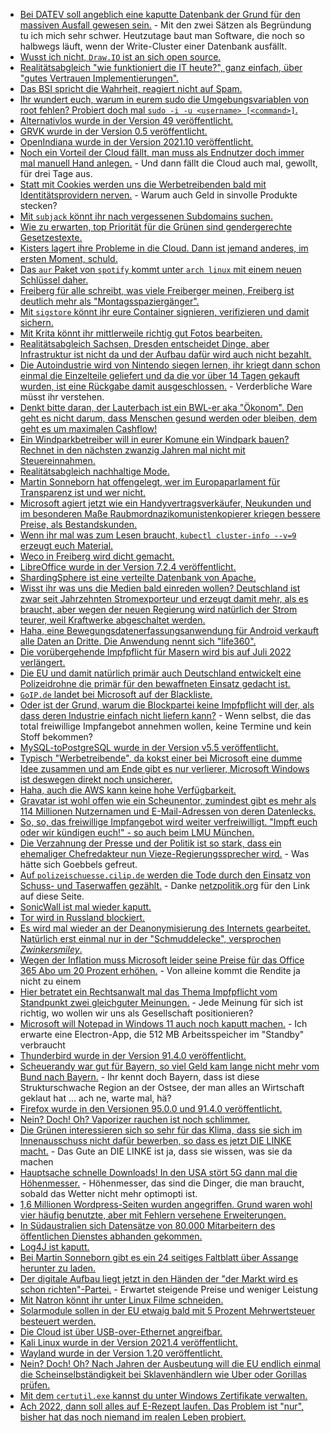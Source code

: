 * [Bei DATEV soll angeblich eine kaputte Datenbank der Grund für den massiven Ausfall gewesen sein.](https://www.borncity.com/blog/2021/12/04/ursache-fr-massive-datev-strung-8-11-2021/) - Mit den zwei Sätzen als Begründung tu ich mich sehr schwer. Heutzutage baut man Software, die noch so halbwegs läuft, wenn der Write-Cluster einer Datenbank ausfällt.
* [Wusst ich nicht, `Draw.IO` ist an sich open source.](https://opensource.com/article/21/12/open-source-mind-mapping-drawio)
* [Realitätsabgleich "wie funktioniert die IT heute?", ganz einfach, über "gutes Vertrauen Implementierungen".](https://utcc.utoronto.ca/~cks/space/blog/tech/StandardsNeedGoodFaith)
* [Das BSI spricht die Wahrheit, reagiert nicht auf Spam.](https://www.borncity.com/blog/2021/12/05/bsi-empfehlung-reagiert-nicht-auf-spam-mails/)
* [Ihr wundert euch, warum in eurem sudo die Umgebungsvariablen von root fehlen? Probiert doch mal `sudo -i -u <username> [<command>]`.](https://www.shellhacks.com/sudo-as-another-user/)
* [Alternativlos wurde in der Version 49 veröffentlicht.](https://blog.fefe.de/?ts=9f53dcc5)
* [GRVK wurde in der Version 0.5 veröffentlicht.](https://www.phoronix.com/scan.php?page=news_item&px=GRVK-0.5-Mantle-On-Vulkan)
* [OpenIndiana wurde in der Version 2021.10 veröffentlicht.](https://www.phoronix.com/scan.php?page=news_item&px=OpenIndiana-2021.10)
* [Noch ein Vorteil der Cloud fällt, man muss als Endnutzer doch immer mal manuell Hand anlegen.](https://www.borncity.com/blog/2021/12/05/umzug-der-magentacloud-daten-bis-5-12-sichern-ab-6-12-fr-3-tage-kein-zugriff/) - Und dann fällt die Cloud auch mal, gewollt, für drei Tage aus.
* [Statt mit Cookies werden uns die Werbetreibenden bald mit Identitätsprovidern nerven.](https://www.kuketz-blog.de/tracking-durch-identitaetsprovider/) - Warum auch Geld in sinvolle Produkte stecken?
* [Mit `subjack` könnt ihr nach vergessenen Subdomains suchen.](https://scheible.it/kali-linux-tool_subjack/)
* [Wie zu erwarten, top Priorität für die Grünen sind gendergerechte Gesetzestexte.](https://blog.fefe.de/?ts=9f53375b)
* [Kisters lagert ihre Probleme in die Cloud. Dann ist jemand anderes, im ersten Moment, schuld.](https://blog.fefe.de/?ts=9f533594)
* [Das `aur` Paket von `spotify` kommt unter `arch linux` mit einem neuen Schlüssel daher.](https://linuxundich.de/gnu-linux/neuer-gpg-key-fuer-spotify-unter-arch/)
* [Freiberg für alle schreibt, was viele Freiberger meinen, Freiberg ist deutlich mehr als "Montagsspaziergänger".](https://freibergfueralle.de/offener-brief)
* [Mit `sigstore` könnt ihr eure Container signieren, verifizieren und damit sichern.](https://opensource.com/article/21/12/sigstore-container-images)
* [Mit Krita könnt ihr mittlerweile richtig gut Fotos bearbeiten.](https://opensource.com/article/21/12/open-source-photo-editing-krita)
* [Realitätsabgleich Sachsen, Dresden entscheidet Dinge, aber Infrastruktur ist nicht da und der Aufbau dafür wird auch nicht bezahlt.](https://blog.fefe.de/?ts=9f509cd7)
* [Die Autoindustrie wird von Nintendo siegen lernen, ihr kriegt dann schon einmal die Einzelteile geliefert und da die vor über 14 Tagen gekauft wurden, ist eine Rückgabe damit ausgeschlossen.](https://blog.fefe.de/?ts=9f50964d) - Verderbliche Ware müsst ihr verstehen.
* [Denkt bitte daran, der Lauterbach ist ein BWL-er aka "Ökonom". Den geht es nicht darum, dass Menschen gesund werden oder bleiben, dem geht es um maximalen Cashflow!](https://blog.fefe.de/?ts=9f509081)
* [Ein Windparkbetreiber will in eurer Komune ein Windpark bauen? Rechnet in den nächsten zwanzig Jahren mal nicht mit Steuereinnahmen.](https://blog.fefe.de/?ts=9f533cda)
* [Realitätsabgleich nachhaltige Mode.](https://netzfrauen.org/2021/12/06/fashion-5/)
* [Martin Sonneborn hat offengelegt, wer im Europaparlament für Transparenz ist und wer nicht.](https://martinsonneborn.de/vonderleyens-geheime-pfizer-sms/)
* [Microsoft agiert jetzt wie ein Handyvertragsverkäufer, Neukunden und im besonderen Maße Raubmordnazikomunistenkopierer kriegen bessere Preise, als Bestandskunden.](https://www.bleepingcomputer.com/news/microsoft/microsoft-offers-50-percent-subscription-discounts-to-office-pirates/)
* [Wenn ihr mal was zum Lesen braucht, `kubectl cluster-info --v=9` erzeugt euch Material.](https://www.shellhacks.com/kubectl-debug-increase-verbosity/)
* [Weco in Freiberg wird dicht gemacht.](https://www.mdr.de/nachrichten/sachsen/chemnitz/freiberg/corona-hersteller-weco-feuerwerk-schliessung-100.html)
* [LibreOffice wurde in der Version 7.2.4 veröffentlicht.](https://www.planet3dnow.de/cms/64108-libreoffice-7-2-4-community/)
* [ShardingSphere ist eine verteilte Datenbank von Apache.](https://opensource.com/article/21/12/apache-shardingsphere)
* [Wisst ihr was uns die Medien bald einreden wollen? Deutschland ist zwar seit Jahrzehnten Stromexporteur und erzeugt damit mehr, als es braucht, aber wegen der neuen Regierung wird natürlich der Strom teurer, weil Kraftwerke abgeschaltet werden.](https://www.sonnenseite.com/de/energie/ewi-analyse-das-bedeutet-der-koalitionsvertrag-fuer-den-stromsektor/)
* [Haha, eine Bewegungsdatenerfassungsanwendung für Android verkauft alle Daten an Dritte. Die Anwendung nennt sich "life360".](https://www.borncity.com/blog/2021/12/07/app-life360-family-suchen-verkaufte-gps-standortdaten-seit-2016/)
* [Die vorübergehende Impfpflicht für Masern wird bis auf Juli 2022 verlängert.](https://impfentscheidung.online/masern-verlaengerung-uebergangsfrist/)
* [Die EU und damit natürlich primär auch Deutschland entwickelt eine Polizeidrohne die primär für den bewaffneten Einsatz gedacht ist.](https://netzpolitik.org/2021/mit-deutscher-beteiligung-eu-militaer-entwickelt-neuartige-polizeidrohne/)
* [`GoIP.de` landet bei Microsoft auf der Blackliste.](https://www.borncity.com/blog/2021/12/07/goip-de-auf-blacklist-gesetzt-kein-mailempfang-mehr-mit-microsoft-konten/)
* [Oder ist der Grund, warum die Blockpartei keine Impfpflicht will der, als dass deren Industrie einfach nicht liefern kann?](https://blog.fefe.de/?ts=9f519acf) - Wenn selbst, die das total freiwillige Impfangebot annehmen wollen, keine Termine und kein Stoff bekommen?
* [MySQL-toPostgreSQL wurde in der Version v5.5 veröffentlicht.](https://www.postgresql.org/about/news/mysql-to-postgresql-v55-has-been-released-2369/)
* [Typisch "Werbetreibende", da kokst einer bei Microsoft eine dumme Idee zusammen und am Ende gibt es nur verlierer, Microsoft Windows ist deswegen direkt noch unsicherer.](https://blog.fefe.de/?ts=9f51b3ca)
* [Haha, auch die AWS kann keine hohe Verfügbarkeit.](https://blog.fefe.de/?ts=9f514e87)
* [Gravatar ist wohl offen wie ein Scheunentor, zumindest gibt es mehr als 114 Millionen Nutzernamen und E-Mail-Adressen von deren Datenlecks.](https://www.borncity.com/blog/2021/12/07/gravatar-ca-114-mio-nutzernamen-und-e-mail-adressen-im-untergrund-verfgbar/)
* [So, so, das freiwillige Impfangebot wird weiter verfreiwilligt. "Impft euch oder wir kündigen euch!" - so auch beim LMU München.](https://blog.fefe.de/?ts=9f4ed501)
* [Die Verzahnung der Presse und der Politik ist so stark, dass ein ehemaliger Chefredakteur nun Vieze-Regierungssprecher wird.](https://blog.fefe.de/?ts=9f511c9d) - Was hätte sich Goebbels gefreut.
* [Auf `polizeischuesse.cilip.de` werden die Tode durch den Einsatz von Schuss- und Taserwaffen gezählt.](https://polizeischuesse.cilip.de/) - Danke [netzpolitik.org](https://netzpolitik.org/2021/datenvisualisierung-website-sammelt-toedliche-polizeischuesse/) für den Link auf diese Seite.
* [SonicWall ist mal wieder kaputt.](https://www.bleepingcomputer.com/news/security/sonicwall-strongly-urges-customers-to-patch-critical-sma-100-bugs/)
* [Tor wird in Russland blockiert.](https://www.bleepingcomputer.com/news/security/tor-s-main-site-blocked-in-russia-as-censorship-widens/)
* [Es wird mal wieder an der Deanonymisierung des Internets gearbeitet. Natürlich erst einmal nur in der "Schmuddelecke", versprochen *Zwinkersmiley*.](https://netzpolitik.org/2021/digitale-dienste-gesetz-eu-koennte-anonyme-uploads-auf-pornoseiten-verbieten/)
* [Wegen der Inflation muss Microsoft leider seine Preise für das Office 365 Abo um 20 Prozent erhöhen.](https://www.borncity.com/blog/2021/12/08/daumenschraube-monats-abo-fr-microsoft-office-365-soll-20-teurer-werden/) - Von alleine kommt die Rendite ja nicht zu einem
* [Hier betratet ein Rechtsanwalt mal das Thema Impfpflicht vom Standpunkt zwei gleichguter Meinungen.](https://verfassungsblog.de/die-enttabuisierung-des-korpers/) - Jede Meinung für sich ist richtig, wo wollen wir uns als Gesellschaft positionieren?
* [Microsoft will Notepad in Windows 11 auch noch kaputt machen.](https://www.bleepingcomputer.com/news/microsoft/microsoft-starts-rolling-out-redesigned-notepad-for-windows-11/) - Ich erwarte eine Electron-App, die 512 MB Arbeitsspeicher im "Standby" verbraucht
* [Thunderbird wurde in der Version 91.4.0 veröffentlicht.](https://www.borncity.com/blog/2021/12/07/thunderbird-91-4-0/)
* [Scheuerandy war gut für Bayern, so viel Geld kam lange nicht mehr vom Bund nach Bayern.](https://netzpolitik.org/2021/funklochamt-andi-scheuers-letzter-skandal/) - Ihr kennt doch Bayern, dass ist diese Strukturschwache Region an der Ostsee, der man alles an Wirtschaft geklaut hat ... ach ne, warte mal, hä?
* [Firefox wurde in den Versionen 95.0.0 und 91.4.0 veröffentlicht.](https://www.borncity.com/blog/2021/12/07/firefox-95-91-4-0esr/)
* [Nein? Doch! Oh? Vaporizer rauchen ist noch schlimmer.](https://blog.fefe.de/?ts=9f4cf7fe)
* [Die Grünen interessieren sich so sehr für das Klima, dass sie sich im Innenausschuss nicht dafür bewerben, so dass es jetzt DIE LINKE macht.](https://blog.fefe.de/?ts=9f4e13e4) - Das Gute an DIE LINKE ist ja, dass sie wissen, was sie da machen
* [Hauptsache schnelle Downloads! In den USA stört 5G dann mal die Höhenmesser.](https://blog.fefe.de/?ts=9f4e0d52) - Höhenmesser, das sind die Dinger, die man braucht, sobald das Wetter nicht mehr optimopti ist.
* [1,6 Millionen Wordpress-Seiten wurden angegriffen. Grund waren wohl vier häufig benutzte, aber mit Fehlern versehene Erweiterungen.](https://www.borncity.com/blog/2021/12/10/schwere-angriffe-auf-16-millionen-wordpress-seiten-9-12-2021/)
* [In Südaustralien sich Datensätze von 80.000 Mitarbeitern des öffentlichen Dienstes abhanden gekommen.](https://www.bleepingcomputer.com/news/security/data-breach-impacts-80-000-south-australian-govt-employees/)
* [Log4J ist kaputt.](https://www.bleepingcomputer.com/news/security/new-zero-day-exploit-for-log4j-java-library-is-an-enterprise-nightmare/)
* [Bei Martin Sonneborn gibt es ein 24 seitiges Faltblatt über Assange herunter zu laden.](https://martinsonneborn.de/assange-broschuere/)
* [Der digitale Aufbau liegt jetzt in den Händen der "der Markt wird es schon richten"-Partei.](https://netzpolitik.org/2021/zustaendigkeiten-fuer-digitales-scholz-wird-kein-digitalkanzler/) - Erwartet steigende Preise und weniger Leistung
* [Mit Natron könnt ihr unter Linux Filme schneiden.](https://opensource.com/article/21/12/film-compositing-linux-natron)
* [Solarmodule sollen in der EU etwaig bald mit 5 Prozent Mehrwertsteuer besteuert werden.](https://www.sonnenseite.com/de/politik/eu-will-solarmodule-fuer-photovoltaik-dachanlagen-von-mehrwertsteuer-befreien/)
* [Die Cloud ist über USB-over-Ethernet angreifbar.](https://www.borncity.com/blog/2021/12/10/cloud-dienste-ber-usb-over-ethernet-schwachstellen-angreifbar/)
* [Kali Linux wurde in der Version 2021.4 veröffentlicht.](https://www.bleepingcomputer.com/news/security/kali-linux-20214-released-with-9-new-tools-further-apple-m1-support/)
* [Wayland wurde in der Version 1.20 veröffentlicht.](https://www.phoronix.com/scan.php?page=news_item&px=Wayland-1.20-Released)
* [Nein? Doch! Oh? Nach Jahren der Ausbeutung will die EU endlich einmal die Scheinselbständigkeit bei Sklavenhändlern wie Uber oder Gorillas prüfen.](https://netzpolitik.org/2021/gig-work-eu-kommission-will-scheinselbststaendigkeit-stoppen/)
* [Mit dem `certutil.exe` kannst du unter Windows Zertifikate verwalten.](https://www.incredigeek.com/home/import-cert-pem-on-windows/)
* [Ach 2022, dann soll alles auf E-Rezept laufen. Das Problem ist "nur", bisher hat das noch niemand im realen Leben probiert.](https://netzpolitik.org/2021/digitales-gesundheitssystem-chaos-rund-um-das-e-rezept/)
